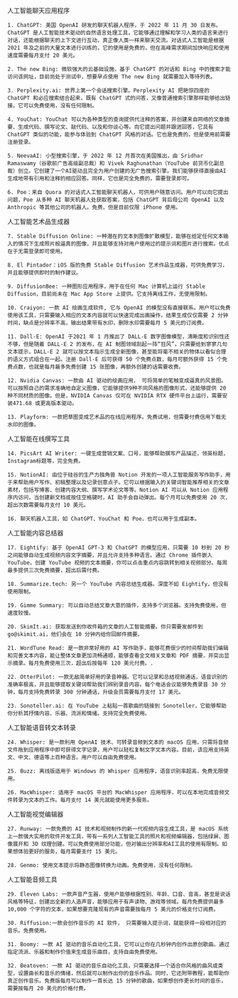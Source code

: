 人工智能聊天应用程序

    1. ChatGPT: 美国 OpenAI 研发的聊天机器人程序，于 2022 年 11 月 30 日发布。ChatGPT 是人工智能技术驱动的自然语言处理工具，它能够通过理解和学习人类的语言来进行对话，还能根据聊天的上下文进行互动，真正像人类一样来聊天交流。对话式人工智能是根据 2021 年及之前的大量文本进行训练的，它的使用是免费的，但在高峰需求期间加快响应和使用速度需要每月支付 20 美元。

    2. The new Bing: 微软强大的云基础设施，基于 ChatGPT 的对话和 Bing 中的搜索才能访问该网址，目前尚处于测试中，想要早点使用 The new Bing 就需要加入等待列表。

    3. Perplexity.ai: 世界上第一个会话搜索引擎。Perplexity AI 把艳惊四座的 ChatGPT 和必应搜索结合起来，既有 ChatGPT 式的问答，又像普通搜索引擎那样能够给出链接。它可以免费使用，没有任何限制。

    4. YouChat: YouChat 可以为各种类型的查询提供代注释的答案，并创建来自网络的文章摘要、生成代码、撰写论文、敲代码、以及和你谈心等。向它提出问题并跟进回答，它具有 ChatGPT 类似的功能，能参与体验到 ChatGPT 风格的对话。它也是免费的，但是使用前需要注册登录。

    5. NeevaAI: 小型搜索引擎，于 2022 年 12 月首次在美国推出，由 Sridhar Ramaswamy（谷歌前广告高级副总裁）和 Vivek Raghunathan（YouTube 前货币化副总裁）创立。它创建了一个AI驱动且完全为用户创建的无广告搜索引擎。我们能够获得直接由AI生成地带有引用和注释的相应回答。同样，它也是完全免费的，需要登录即可。

    6. Poe：来自 Quora 的对话式人工智能聊天机器人，可供用户随意访问。用户可以向它提出问题，Poe 从多种 AI 聊天机器人处获取答案，包括 ChatGPT 背后母公司 OpenAI 以及 Anthropic 等其他公司的机器人。免费，但是目前仅限 iPhone 使用。

人工智能艺术品生成器

    7. Stable Diffusion Online: 一种潜在的文本到图像扩散模型，能够在给定任何文本输入的情况下生成照片般逼真的图像，并且能够支持对用户使用过的提示词和图片进行搜索。优点在于无需登录即可使用。

    8. El Pintador：iOS 版的免费 Stable Diffusion 艺术作品生成器，可供免费学习，并且能够提供即时的制作建议。

    9. DiffusionBee: 一种图形应用程序，用于在任何 Mac 计算机上运行 Stable Diffusion，目前尚未在 Mac App Store 上提供。它支持离线工作，无使用限制。

    10. Craiyon: 一款 AI 绘画生成软件, 它与 OpenAI 的模型没有直接联系。用户可以免费使用该工具，只需要输入相应的文本内容就可以快速完成出画操作，结果生成仅仅需要 2 分钟时间，缺点是分辨率不高，输出结果带有水印，删除水印需要每月 5 美元的订阅费。

    11. Dall-E: OpenAI 于2021 年 1 月推出了 DALL-E 数字图像模型，清晰度和识别性还不够，但是随着 DALL-E 2 的发布，在 AI 制图领域刮起一阵“狂风”。只需要给到寥寥几句文本提示，DALL-E 2 就可以按文本指示生成全新图像，甚至能将毫不相关的物体以看似合理的语义方式组合在一起。注册 Dall-E 后可获得 50 个免费点数，每月可额外获得 15 个免费点数，也就是每月最多免费创建 15 张图像，再额外创建的话需要收费。

    12. Nvidia Canvas: 一款由 AI 驱动的绘画应用， 可将简单的笔触变成逼真的风景图。可以按照自己的需求准确地自定义图像，它能够提供9种不同风格的图像形式，还能够提供 20 种不同材质的图像。但是，NVIDIA Canvas 仅可在 NVIDIA RTX 硬件平台上运行，需要安装471.68 或更高版本驱动。

    13. Playform: 一款把草图变成艺术品的在线应用程序。免费试用，但需要付费信用下载无水印的图像。

人工智能在线撰写工具

    14. PicsArt AI Writer: 一键生成营销文案、口号，能够帮助撰写产品描述，领英标题，Instagram标题等，完全免费。

    15. NotionAI: 由位于硅谷的生产力独角兽 Notion 开发的一项人工智能服务写作助手，用于来帮助用户写作、初稿整理以及记录创意点子。它可以根据输入的关键词智能推荐相关的文章素材，包括写博客、创建内容大纲、撰写学术论文等等。Notion AI 可以从 Notion 应用程序内访问，当创建新文档或按住空格键时，AI 助手会自动弹出。每个月可以免费使用 20 次，超出次数需要每月支付 10 美元。

    16. 聊天机器人工具，如 ChatGPT、YouChat 和 Poe，也可以用于生成副本。

人工智能内容总结器

    17. Eightify: 基于 OpenAI GPT-3 和 ChatGPT 的模型应用，只需要 10 秒到 20 秒之间能够自动生成视频内容文字摘要，并且允许支持多种语言。通过 Chrome 插件嵌入 YouTube，创建 YouTube 视频的文本摘要，你可以点击重点内容跳转到相关视频部分。每周最多提供三次免费摘要，超出后需付费。

    18. Summarize.tech: 另一个 YouTube 内容总结生成器。深度不如 Eightify，但没有使用限制。

    19. Gimme Summary: 可以自动总结文章大意的插件，支持多个浏览器。支持免费使用，但速度较慢。

    20. SkimIt.ai: 获取发送到你收件箱的文章的人工智能摘要。你只需要发邮件到 go@skimit.ai，他们会在 10 分钟内给你回邮件摘要。

    21. WordTune Read: 是一款非常好用的 AI 写作助手，能够花费很少的时间帮助我们编辑和完善文本内容，能让整体文章更加流畅通顺，能够查看全文相关文章和 PDF 摘要，并突出显示摘录。每月免费使用三次，超出后按每年 120 美元付费。.

    22. OtterPilot: 一款无敌简单好用的录音神器。它可以记录和总结视频通话，语音识别的准确率极高，并且能够提取关键词帮助我们辨别录音内容。每个电话会议能够免费录音 30 分钟，每月支持免费转录 300 分钟通话，升级会员需要每月支付 17 美元。

    23. Sonoteller.ai: 在 YouTube 上粘贴一首歌曲的链接到 Sonoteller，它能够帮助你分析其抒情内容、乐器、流派和情绪。支持完全免费使用。

人工智能语音转文本转录

    24. Whisper: 是一款利用 OpenAI 技术、可转录音频到文本的 macOS 应用，只需将音频文件拖到应用程序中即可获得文字记录，用户可以轻松复制文字文本内容。目前，该应用支持英文、中文、德语等上百种语言。用户可以自由免费使用。

    25. Buzz: 离线版适用于 Windows 的 Whisper 应用程序，语音识别率超高，免费无限使用。

    26. MacWhisper: 适用于 macOS 平台的 MacWhisper 应用程序，可以在本地完成音频文件转录为文本的工作。每月支付 14 美元就能使用更多服务。

人工智能视觉编辑器

    27. Runway: 一款免费的 AI 技术和视频制作的新一代视频内容生成工具，是 macOS 系统上一款强大实用的软件开发工具，带有一系列人工智能工具的照片和视频编辑器，包括绿屏、图像展开和 3D 纹理创建。可以免费使用部分功能，但对输出分辨率和AI工具的使用有限制。如果想体验更好的服务，每月需要支付 15 美元。

    28. Genmo: 使用文本提示将静态图像转换为动画。免费使用，没有任何限制。

人工智能音频工具

    29. Eleven Labs: 一款声音产生器，使用户能够根据性别、年龄、口音、音高，甚至是说话风格等特征，创建出全新的人造声音，能够应用于有声读物、游戏等领域。每月免费提供最多 10,000 个字符的文本，如果想要克隆现有的声音需要按每月 5 美元的价格支付订阅费。

    30. Riffusion:一款会创作音乐的 AI 软件， 只需要输入提示词，就能获得一段相对应的音乐。免费使用。

    31. Boomy: 一款 AI 驱动的音乐自动化工具，它可以让你在几秒钟内创作出原创歌曲。通过指定流派、乐器和制作价值来生成音乐曲目，支持自由免费使用。

    32. Beatoven: 一款 AI 驱动的音乐自动化工具，只需要选择一个适合你风格的曲风或类型，设置曲长和音乐的情绪，然后就可以制作出你的音乐作品。同时，它还附带教程，能帮助你真正创作音乐。免费版每月可以制作一首长达 15 分钟的歌曲，如果想创作更长时间的音乐，需要按每月 20 美元的价格付费。
